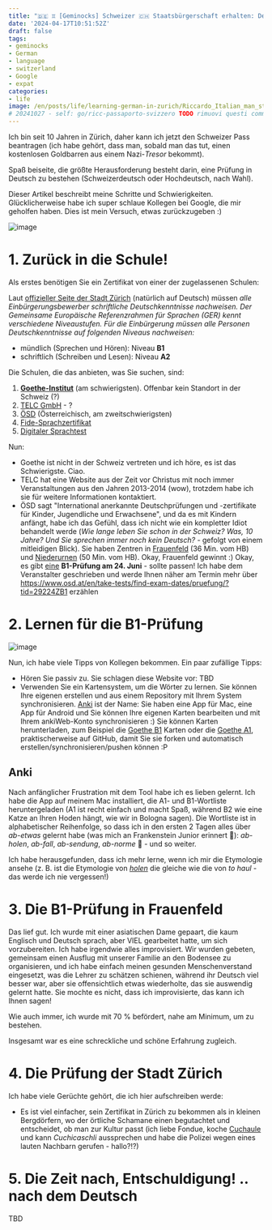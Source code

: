 ```yaml
---
title: "🇩🇪 ♊ [Geminocks] Schweizer 🇨🇭 Staatsbürgerschaft erhalten: Deutsch lernen"
date: '2024-04-17T10:51:52Z'
draft: false
tags:
- geminocks
- German
- language
- switzerland
- Google
- expat
categories:
- life
image: /en/posts/life/learning-german-in-zurich/Riccardo_Italian_man_studying_on_a_German_spelling_book_in_front_of_Grossmunster.png
# 20241027 - self: go/ricc-passaporto-svizzero TODO rimuovi questi commenti depurandoli in locale.
---
```


Ich bin seit 10 Jahren in Zürich, daher kann ich jetzt den Schweizer Pass beantragen (ich habe gehört, dass man, sobald man das tut, einen kostenlosen Goldbarren aus einem Nazi-*Tresor* bekommt).

Spaß beiseite, die größte Herausforderung besteht darin, eine Prüfung in Deutsch zu bestehen (Schweizerdeutsch oder Hochdeutsch, nach Wahl).

Dieser Artikel beschreibt meine Schritte und Schwierigkeiten. Glücklicherweise habe ich super schlaue Kollegen bei Google, die mir geholfen haben. Dies ist mein Versuch, etwas zurückzugeben :)

![image](Riccardo_Italian_man_studying_on_a_German_spelling_book_in_front_of_Grossmunster.png)

<!--more-->


# 1. Zurück in die Schule!

Als erstes benötigen Sie ein Zertifikat von einer der zugelassenen Schulen:

Laut [offizieller Seite der Stadt Zürich](https://www.stadt-zuerich.ch/portal/de/index/politik_u_recht/einbuergerungen/kenntnisse/sprachlicheanforderungen.html) (natürlich auf Deutsch) müssen *alle Einbürgerungsbewerber schriftliche Deutschkenntnisse nachweisen. Der Gemeinsame Europäische Referenzrahmen für Sprachen (GER) kennt verschiedene Niveaustufen. Für die Einbürgerung müssen alle Personen Deutschkenntnisse auf folgenden Niveaus nachweisen:*

* mündlich (Sprechen und Hören): Niveau **B1**
* schriftlich (Schreiben und Lesen): Niveau **A2**

Die Schulen, die das anbieten, was Sie suchen, sind:

1. [**Goethe-Institut**](http://www.goethe.de/lrn/prj/pba/bes/gzb/deindex.html) (am schwierigsten). Offenbar kein Standort in der Schweiz (?)
2. [TELC GmbH](https://www.telc.net/#section-0) - ?
3. [ÖSD](http://www.osd.at/) (Österreichisch, am zweitschwierigsten)
4. [Fide-Sprachzertifikat](http://www.fide-service.ch/)
5. [Digitaler Sprachtest](https://www.digitalersprachtest.ch/)

Nun:
* Goethe ist nicht in der Schweiz vertreten und ich höre, es ist das Schwierigste. Ciao.
* TELC hat eine Website aus der Zeit vor Christus mit noch immer Veranstaltungen aus den Jahren 2013-2014 (wow), trotzdem habe ich sie für weitere Informationen kontaktiert.
* ÖSD sagt "International anerkannte Deutschprüfungen und -zertifikate für Kinder, Jugendliche und Erwachsene", und da es mit Kindern anfängt, habe ich das Gefühl, dass ich nicht wie ein kompletter Idiot behandelt werde (*Wie lange leben Sie schon in der Schweiz? Was, 10 Jahre? Und Sie sprechen immer noch kein Deutsch?* - gefolgt von einem mitleidigen Blick). Sie haben Zentren in [Frauenfeld](https://www.google.com/maps/dir/Zurich+HB,+Bahnhofplatz,+Zurigo,+Svizzera/Frauenfeld,+Svizzera/@47.550191,8.9002971,13.83z/data=!4m14!4m13!1m5!1m1!1s0x47900a08cc0e6e41:0xf5c698b65f8c52a7!2m2!1d8.5403226!2d47.3778579!1m5!1m1!1s0x479a922b7ac416d5:0xabd5ea8c4a738dc7!2m2!1d8.8987541!2d47.5535997!3e3) (36 Min. vom HB) und [Niederurnen](https://www.google.com/maps/dir/Zurich+HB,+Bahnhofplatz,+Zurigo,+Svizzera/8867+Niederurnen,+Svizzera/@47.1837248,8.744133,11.39z/data=!4m14!4m13!1m5!1m1!1s0x47900a08cc0e6e41:0xf5c698b65f8c52a7!2m2!1d8.5403226!2d47.3778579!1m5!1m1!1s0x479acd0b21f91dfd:0x6eb928b1714053f3!2m2!1d9.0531505!2d47.125507!3e3) (50 Min. vom HB). Okay, Frauenfeld gewinnt :) Okay, es gibt [eine](https://www.osd.at/en/take-tests/find-exam-dates/?country=167&tests=00001100000&land=null&stadt=Frauenfeld&datefrom=01.06.2023&dateto=31.08.2023&centernr=null) **B1-Prüfung am 24. Juni** - sollte passen! Ich habe dem Veranstalter geschrieben und werde Ihnen näher am Termin mehr über https://www.osd.at/en/take-tests/find-exam-dates/pruefung/?tid=29224ZB1 erzählen

# 2. Lernen für die B1-Prüfung

![image](man-in-yellow-studies-by-lake-zurich.png)

Nun, ich habe viele Tipps von Kollegen bekommen. Ein paar zufällige Tipps:

* Hören Sie passiv zu. Sie schlagen diese Website vor: TBD
* Verwenden Sie ein Kartensystem, um die Wörter zu lernen. Sie können Ihre eigenen erstellen und aus einem Repository mit Ihrem System synchronisieren. [Anki](https://apps.ankiweb.net/) ist der Name: Sie haben eine App für Mac, eine App für Android und Sie können Ihre eigenen Karten bearbeiten und mit Ihrem ankiWeb-Konto synchronisieren :) Sie können Karten herunterladen, zum Beispiel die [Goethe B1](https://ankiweb.net/shared/info/1586166030) Karten oder die [Goethe A1](https://ankiweb.net/shared/info/1386119660), praktischerweise auf GitHub, damit Sie sie forken und automatisch erstellen/synchronisieren/pushen können :P

## Anki

Nach anfänglicher Frustration mit dem Tool habe ich es lieben gelernt. Ich habe die App auf meinem Mac installiert, die A1- und B1-Wortliste heruntergeladen (A1 ist recht einfach und macht Spaß, während B2 wie eine Katze an Ihren Hoden hängt, wie wir in Bologna sagen). Die Wortliste ist in alphabetischer Reihenfolge, so dass ich in den ersten 2 Tagen alles über *ab-etwas* gelernt habe (was mich an Frankenstein Junior erinnert 😬): *ab-holen*, *ab-fall*, *ab-sendung*, *ab-norme* 🧌 - und so weiter.

Ich habe herausgefunden, dass ich mehr lerne, wenn ich mir die Etymologie ansehe (z. B. ist die Etymologie von [*holen*](https://en.wiktionary.org/wiki/holen#German) die gleiche wie die von *to haul* - das werde ich nie vergessen!)

# 3. Die B1-Prüfung in Frauenfeld

Das lief gut. Ich wurde mit einer asiatischen Dame gepaart, die kaum Englisch und Deutsch sprach, aber VIEL gearbeitet hatte, um sich vorzubereiten.
Ich habe irgendwie alles improvisiert. Wir wurden gebeten, gemeinsam einen Ausflug mit unserer Familie an den Bodensee zu organisieren,
und ich habe einfach meinen gesunden Menschenverstand eingesetzt, was die Lehrer zu schätzen schienen, während ihr Deutsch viel besser war, aber sie offensichtlich etwas wiederholte, das sie auswendig gelernt hatte. Sie mochte es nicht, dass ich improvisierte, das kann ich Ihnen sagen!

Wie auch immer, ich wurde mit 70 % befördert, nahe am Minimum, um zu bestehen.

Insgesamt war es eine schreckliche und schöne Erfahrung zugleich.

# 4. Die Prüfung der Stadt Zürich

Ich habe viele Gerüchte gehört, die ich hier aufschreiben werde:

* Es ist viel einfacher, sein Zertifikat in Zürich zu bekommen als in kleinen Bergdörfern, wo der örtliche Schamane einen begutachtet und entscheidet, ob man zur Kultur passt (ich liebe Fondue, koche [Cuchaule](https://cookidoo.ch/recipes/recipe/fr-CH/r434981) und kann *Cuchicaschli* aussprechen und habe die Polizei wegen eines lauten Nachbarn gerufen - hallo?!?)

# 5. Die Zeit nach, Entschuldigung! .. nach dem Deutsch

TBD
